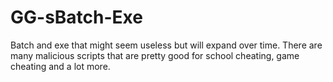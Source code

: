 # GG-sBatch-Exe
Batch and exe that might seem useless but will expand over time. There are many malicious scripts that are pretty good for school cheating, game cheating and a lot more. 
